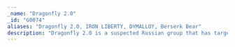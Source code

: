 ```yaml
---
_name: "Dragonfly 2.0"
_id: "G0074"
aliases: "Dragonfly 2.0, IRON LIBERTY, DYMALLOY, Berserk Bear"
description: "Dragonfly 2.0 is a suspected Russian group that has targeted government entities and multiple U.S. critical infrastructure sectors since at least December 2015.   There is debate over the extent of overlap between Dragonfly 2.0 and Dragonfly, but there is sufficient evidence to lead to these being tracked as two separate groups. "
---
```

